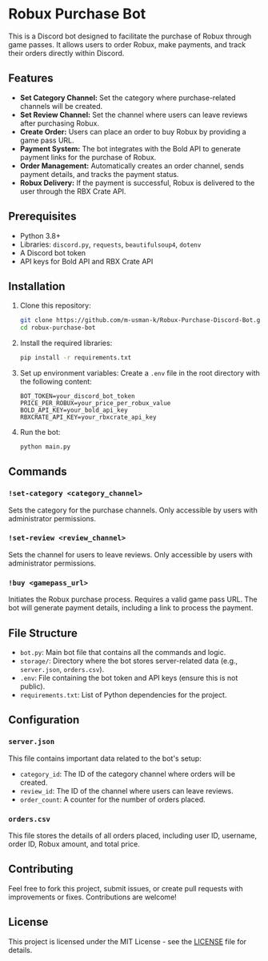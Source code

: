 # Robux Purchase Bot

This is a Discord bot designed to facilitate the purchase of Robux through game passes. It allows users to order Robux, make payments, and track their orders directly within Discord.

## Features

- **Set Category Channel:** Set the category where purchase-related channels will be created.
- **Set Review Channel:** Set the channel where users can leave reviews after purchasing Robux.
- **Create Order:** Users can place an order to buy Robux by providing a game pass URL.
- **Payment System:** The bot integrates with the Bold API to generate payment links for the purchase of Robux.
- **Order Management:** Automatically creates an order channel, sends payment details, and tracks the payment status.
- **Robux Delivery:** If the payment is successful, Robux is delivered to the user through the RBX Crate API.

## Prerequisites

- Python 3.8+
- Libraries: `discord.py`, `requests`, `beautifulsoup4`, `dotenv`
- A Discord bot token
- API keys for Bold API and RBX Crate API

## Installation

1. Clone this repository:

   ```bash
   git clone https://github.com/m-usman-k/Robux-Purchase-Discord-Bot.git
   cd robux-purchase-bot
   ```

2. Install the required libraries:

   ```bash
   pip install -r requirements.txt
   ```

3. Set up environment variables:
   Create a `.env` file in the root directory with the following content:

   ```env
   BOT_TOKEN=your_discord_bot_token
   PRICE_PER_ROBUX=your_price_per_robux_value
   BOLD_API_KEY=your_bold_api_key
   RBXCRATE_API_KEY=your_rbxcrate_api_key
   ```

4. Run the bot:
   ```bash
   python main.py
   ```

## Commands

### `!set-category <category_channel>`

Sets the category for the purchase channels. Only accessible by users with administrator permissions.

### `!set-review <review_channel>`

Sets the channel for users to leave reviews. Only accessible by users with administrator permissions.

### `!buy <gamepass_url>`

Initiates the Robux purchase process. Requires a valid game pass URL. The bot will generate payment details, including a link to process the payment.

## File Structure

- `bot.py`: Main bot file that contains all the commands and logic.
- `storage/`: Directory where the bot stores server-related data (e.g., `server.json`, `orders.csv`).
- `.env`: File containing the bot token and API keys (ensure this is not public).
- `requirements.txt`: List of Python dependencies for the project.

## Configuration

### `server.json`

This file contains important data related to the bot's setup:

- `category_id`: The ID of the category channel where orders will be created.
- `review_id`: The ID of the channel where users can leave reviews.
- `order_count`: A counter for the number of orders placed.

### `orders.csv`

This file stores the details of all orders placed, including user ID, username, order ID, Robux amount, and total price.

## Contributing

Feel free to fork this project, submit issues, or create pull requests with improvements or fixes. Contributions are welcome!

## License

This project is licensed under the MIT License - see the [LICENSE](LICENSE) file for details.
